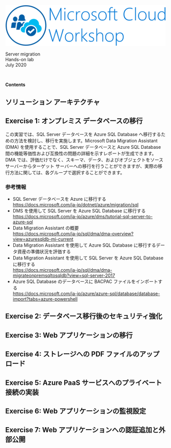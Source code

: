 ![Microsoft Cloud Workshop](images/ms-cloud-workshop.png)

Server migration  
Hands-on lab  
July 2020

<br />

**Contents**

## **ソリューション アーキテクチャ**

## **Exercise 1: オンプレミス データベースの移行**
この実習では、SQL Server データベースを Azure SQL Database へ移行するための方法を検討し、移行を実施します。Microsoft Data Migration Assistant (DMA) を使用することで、SQL Server データベースと Azure SQL Database 間の機能等価性および互換性の問題の詳細を示すレポートが生成できます。DMA では、評価だけでなく、スキーマ、データ、およびオブジェクトをソース サーバーからターゲット サーバーへの移行を行うことができますが、実際の移行方法に関しては、各グループで選択することができます。

### 参考情報
- SQL Server データベースを Azure に移行する  
<https://docs.microsoft.com/ja-jp/dotnet/azure/migration/sql>
- DMS を使用して SQL Server を Azure SQL Database に移行する  
<https://docs.microsoft.com/ja-jp/azure/dms/tutorial-sql-server-to-azure-sql>
- Data Migration Assistant の概要  
<https://docs.microsoft.com/ja-jp/sql/dma/dma-overview?view=azuresqldb-mi-current>
- Data Migration Assistant を使用して Azure SQL Database に移行するデータ資産の準備状況を評価する 
- Data Migration Assistant を使用して SQL Server を Azure SQL Database に移行する  
<https://docs.microsoft.com/ja-jp/sql/dma/dma-migrateonpremsqltosqldb?view=sql-server-2017>
- Azure SQL Database のデータベースに BACPAC ファイルをインポートする  
<https://docs.microsoft.com/ja-jp/azure/azure-sql/database/database-import?tabs=azure-powershell>

## **Exercise 2: データベース移行後のセキュリティ強化**

## **Exercise 3: Web アプリケーションの移行**

## **Exercise 4: ストレージへの PDF ファイルのアップロード**

## **Exercise 5: Azure PaaS サービスへのプライベート接続の実装**

## **Exercise 6: Web アプリケーションの監視設定**

## **Exercise 7: Web アプリケーションへの認証追加と外部公開**